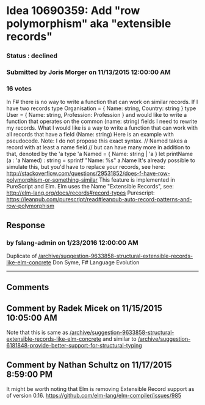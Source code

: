 # Idea 10690359: Add "row polymorphism" aka "extensible records" #

### Status : declined

### Submitted by Joris Morger on 11/13/2015 12:00:00 AM

### 16 votes

In F# there is no way to write a function that can work on similar records.
If I have two records
type Organisation = { Name: string, Country: string }
type User = { Name: string, Profession: Profession }
and would like to write a function that operates on the common (name: string) fields I need to rewrite my records.
What I would like is a way to write a function that can work with all records that have a field (Name: string)
Here is an example with pseudocode.
Note: I do not propose this exact syntax.
// Named takes a record with at least a name field
// but can have many more in addition to that, denoted by the 'a
type 'a Named = { Name: string | 'a }
let printName (a : 'a Named) : string =
sprintf "Name: %s" a.Name
It's already possible to simulate this, but you'd have to replace your records, see here: http://stackoverflow.com/questions/29531852/does-f-have-row-polymorphism-or-something-similar
This feature is implemented in PureScript and Elm.
Elm uses the Name "Extensible Records", see: http://elm-lang.org/docs/records#record-types
Purescript: https://leanpub.com/purescript/read#leanpub-auto-record-patterns-and-row-polymorphism



## Response 
### by fslang-admin on 1/23/2016 12:00:00 AM

Duplicate of [/archive/suggestion-9633858-structural-extensible-records-like-elm-concrete](/archive/suggestion-9633858-structural-extensible-records-like-elm-concrete.md)
Don Syme, F# Language Evolution

------------------------
## Comments


## Comment by Radek Micek on 11/15/2015 10:05:00 AM
Note that this is same as
[/archive/suggestion-9633858-structural-extensible-records-like-elm-concrete](/archive/suggestion-9633858-structural-extensible-records-like-elm-concrete.md)
and similar to
[/archive/suggestion-6181848-provide-better-support-for-structural-typing](/archive/suggestion-6181848-provide-better-support-for-structural-typing.md)


## Comment by Nathan Schultz on 11/17/2015 8:59:00 PM
It might be worth noting that Elm is removing Extensible Record support as of version 0.16.
https://github.com/elm-lang/elm-compiler/issues/985

